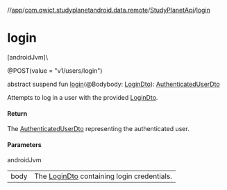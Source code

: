 //[app](../../../index.md)/[com.qwict.studyplanetandroid.data.remote](../index.md)/[StudyPlanetApi](index.md)/[login](login.md)

# login

[androidJvm]\

@POST(value = &quot;v1/users/login&quot;)

abstract suspend fun [login](login.md)(@Bodybody: [LoginDto](../../com.qwict.studyplanetandroid.data.remote.dto/-login-dto/index.md)): [AuthenticatedUserDto](../../com.qwict.studyplanetandroid.data.remote.dto/-authenticated-user-dto/index.md)

Attempts to log in a user with the provided [LoginDto](../../com.qwict.studyplanetandroid.data.remote.dto/-login-dto/index.md).

#### Return

The [AuthenticatedUserDto](../../com.qwict.studyplanetandroid.data.remote.dto/-authenticated-user-dto/index.md) representing the authenticated user.

#### Parameters

androidJvm

| | |
|---|---|
| body | The [LoginDto](../../com.qwict.studyplanetandroid.data.remote.dto/-login-dto/index.md) containing login credentials. |
